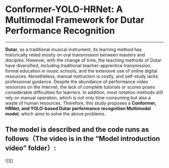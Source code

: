 # Conformer-YOLO-HRNet: A Multimodal Framework for Dutar Performance Recognition

------

**Dutar**, as a traditional musical instrument, its learning method has historically relied mostly on oral transmission between masters and disciples. However, with the change of time, the teaching methods of Dutar have diversified, including traditional teacher-apprentice transmission, formal education in music schools, and the extensive use of online digital resources. Nonetheless, manual instruction is costly, and self-study lacks professional guidance. Despite the abundance of performance video resources on the Internet, the lack of complete tutorials or scores poses considerable difficulties for learners. In addition, most notation methods still rely on manual operation, which is not only time-consuming but also a waste of human resources. Therefore, this study proposes a **Conformer, HRNet, and YOLO-based Dutar performance recognition Multimodal model**, which aims to solve the above problems.

## The model is described and the code runs as follows（The video is in the “Model introduction video” folder）:
![][]
